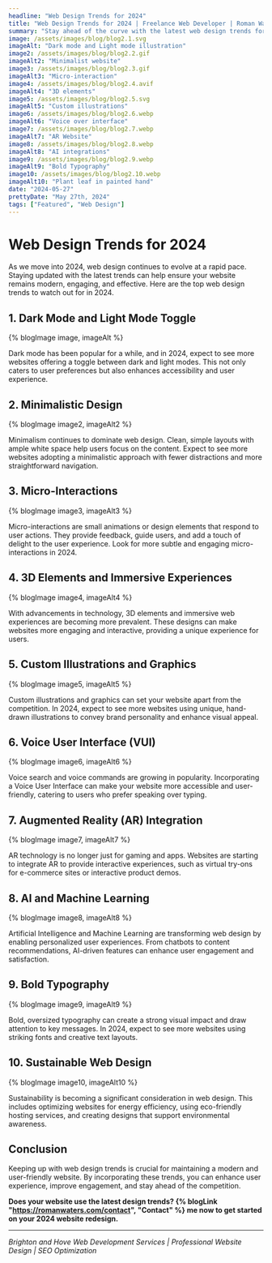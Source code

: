 ```yaml
---
headline: "Web Design Trends for 2024"
title: "Web Design Trends for 2024 | Freelance Web Developer | Roman Waters"
summary: "Stay ahead of the curve with the latest web design trends for 2024. Dark mode, minimalistic design, 3D elements, and more can elevate your website's user experience and engagement."
image: /assets/images/blog/blog2.1.svg
imageAlt: "Dark mode and Light mode illustration"
image2: /assets/images/blog/blog2.2.gif
imageAlt2: "Minimalist website"
image3: /assets/images/blog/blog2.3.gif
imageAlt3: "Micro-interaction"
image4: /assets/images/blog/blog2.4.avif
imageAlt4: "3D elements"
image5: /assets/images/blog/blog2.5.svg
imageAlt5: "Custom illustrations"
image6: /assets/images/blog/blog2.6.webp
imageAlt6: "Voice over interface"
image7: /assets/images/blog/blog2.7.webp
imageAlt7: "AR Website"
image8: /assets/images/blog/blog2.8.webp
imageAlt8: "AI integrations"
image9: /assets/images/blog/blog2.9.webp
imageAlt9: "Bold Typography"
image10: /assets/images/blog/blog2.10.webp
imageAlt10: "Plant leaf in painted hand"
date: "2024-05-27"
prettyDate: "May 27th, 2024"
tags: ["Featured", "Web Design"]
---
```


# Web Design Trends for 2024

As we move into 2024, web design continues to evolve at a rapid pace. Staying updated with the latest trends can help ensure your website remains modern, engaging, and effective. Here are the top web design trends to watch out for in 2024.

## 1. **Dark Mode and Light Mode Toggle**

{% blogImage image, imageAlt %}

Dark mode has been popular for a while, and in 2024, expect to see more websites offering a toggle between dark and light modes. This not only caters to user preferences but also enhances accessibility and user experience.

## 2. **Minimalistic Design**

{% blogImage image2, imageAlt2 %}

Minimalism continues to dominate web design. Clean, simple layouts with ample white space help users focus on the content. Expect to see more websites adopting a minimalistic approach with fewer distractions and more straightforward navigation.

## 3. **Micro-Interactions**

{% blogImage image3, imageAlt3 %}

Micro-interactions are small animations or design elements that respond to user actions. They provide feedback, guide users, and add a touch of delight to the user experience. Look for more subtle and engaging micro-interactions in 2024.

## 4. **3D Elements and Immersive Experiences**

{% blogImage image4, imageAlt4 %}

With advancements in technology, 3D elements and immersive web experiences are becoming more prevalent. These designs can make websites more engaging and interactive, providing a unique experience for users.

## 5. **Custom Illustrations and Graphics**

{% blogImage image5, imageAlt5 %}

Custom illustrations and graphics can set your website apart from the competition. In 2024, expect to see more websites using unique, hand-drawn illustrations to convey brand personality and enhance visual appeal.

## 6. **Voice User Interface (VUI)**

{% blogImage image6, imageAlt6 %}

Voice search and voice commands are growing in popularity. Incorporating a Voice User Interface can make your website more accessible and user-friendly, catering to users who prefer speaking over typing.

## 7. **Augmented Reality (AR) Integration**

{% blogImage image7, imageAlt7 %}

AR technology is no longer just for gaming and apps. Websites are starting to integrate AR to provide interactive experiences, such as virtual try-ons for e-commerce sites or interactive product demos.

## 8. **AI and Machine Learning**

{% blogImage image8, imageAlt8 %}

Artificial Intelligence and Machine Learning are transforming web design by enabling personalized user experiences. From chatbots to content recommendations, AI-driven features can enhance user engagement and satisfaction.

## 9. **Bold Typography**

{% blogImage image9, imageAlt9 %}

Bold, oversized typography can create a strong visual impact and draw attention to key messages. In 2024, expect to see more websites using striking fonts and creative text layouts.

## 10. **Sustainable Web Design**

{% blogImage image10, imageAlt10 %}

Sustainability is becoming a significant consideration in web design. This includes optimizing websites for energy efficiency, using eco-friendly hosting services, and creating designs that support environmental awareness.

## Conclusion

Keeping up with web design trends is crucial for maintaining a modern and user-friendly website. By incorporating these trends, you can enhance user experience, improve engagement, and stay ahead of the competition.

**Does your website use the latest design trends? {% blogLink "https://romanwaters.com/contact", "Contact" %} me now to get started on your 2024 website redesign.**

---

_Brighton and Hove Web Development Services | Professional Website Design | SEO Optimization_

